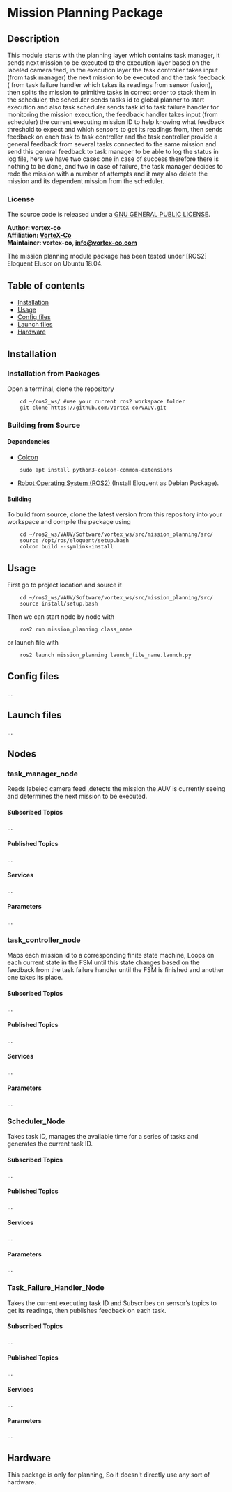 # Mission Planning Package

## Description

This module starts with the planning layer which contains task manager, it sends next mission to be executed to the execution layer based on the labeled camera feed, in the execution layer the task controller takes input (from task manager) the next mission to be executed and the task feedback ( from task failure handler which takes its readings from sensor fusion), then splits the mission to primitive tasks in correct order to stack them in the scheduler, the scheduler  sends tasks id to global planner to start execution and also task scheduler sends task id to task failure handler for monitoring the mission execution, the feedback handler takes input (from scheduler) the current executing mission ID to help knowing what feedback threshold to expect and which sensors to get its readings from, then sends feedback on each task to task controller and the task controller provide a general feedback from several tasks connected to the same mission and send this general feedback to task manager to be able to log the status in log file, here we have two cases one in case of success therefore there is nothing to be done, and two in case of failure, the task manager decides to redo the mission with a number of attempts and it may also delete the mission and its dependent mission from the scheduler.

### License

The source code is released under a [GNU GENERAL PUBLIC LICENSE](https://github.com/fatma-mohamed-98/VAUV/blob/master/LICENSE).

**Author: vortex-co<br />
Affiliation: [VorteX-Co](https://vortex-co.com/home)<br />
Maintainer: vortex-co, info@vortex-co.com**

The mission planning module package has been tested under [ROS2] Eloquent Elusor on Ubuntu 18.04.

## Table of contents
* [Installation](#Installation)
* [Usage](#Usage)
* [Config files](#Config-files)
* [Launch files](#Launch-files)
* [Hardware](#hardware)


## Installation
### Installation from Packages

Open a terminal, clone the repository
~~~
	cd ~/ros2_ws/ #use your current ros2 workspace folder
	git clone https://github.com/VorteX-co/VAUV.git
~~~   

### Building from Source

#### Dependencies

- [Colcon](https://index.ros.org/doc/ros2/Tutorials/Colcon-Tutorial/)
~~~
	sudo apt install python3-colcon-common-extensions
~~~ 
- [Robot Operating System (ROS2)](https://index.ros.org/doc/ros2/Installation/Eloquent/Linux-Install-Debians/) (Install Eloquent as Debian Package).

#### Building

To build from source, clone the latest version from this repository into your workspace and compile the package using 
~~~
	cd ~/ros2_ws/VAUV/Software/vortex_ws/src/mission_planning/src/
	source /opt/ros/eloquent/setup.bash
	colcon build --symlink-install
~~~

## Usage

First go to project location and source it
~~~
	cd ~/ros2_ws/VAUV/Software/vortex_ws/src/mission_planning/src/
	source install/setup.bash
~~~
Then we can start node by node with
~~~
	ros2 run mission_planning class_name
~~~
or launch file with
~~~
	ros2 launch mission_planning launch_file_name.launch.py
~~~

## Config files

...

## Launch files

...

## Nodes

### task_manager_node

Reads labeled camera feed ,detects the mission the AUV is currently seeing and determines the next mission to be executed.

#### Subscribed Topics

...

#### Published Topics

...

#### Services

...

#### Parameters

...

### task_controller_node

Maps each mission id to a corresponding finite state machine, Loops on each current state in the FSM until this state changes based on the feedback from the task failure handler until the FSM is finished and another one takes its place.

#### Subscribed Topics

...

#### Published Topics

...

#### Services

...

#### Parameters

...

### Scheduler_Node

Takes task ID, manages the available time for a series of tasks and generates the current task ID.


#### Subscribed Topics

...

#### Published Topics

...

#### Services

...

#### Parameters

...

### Task_Failure_Handler_Node

Takes the current executing task ID and Subscribes on sensor’s topics to get its readings, then publishes feedback on each task.

#### Subscribed Topics	

...

#### Published Topics
	
...

#### Services

...

#### Parameters

...

## Hardware

This package is only for planning, So it doesn't directly use any sort of hardware.
